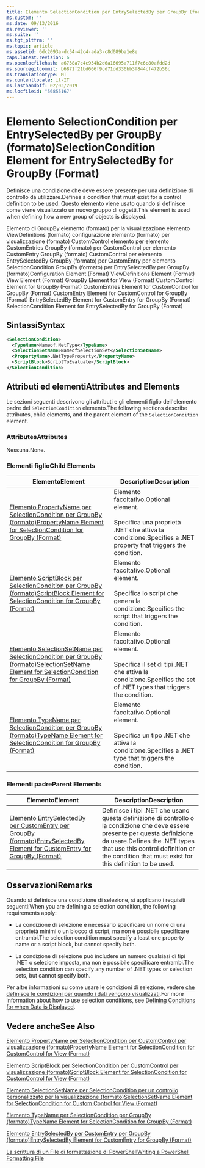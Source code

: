 ```yaml
---
title: Elemento SelectionCondition per EntrySelectedBy per GroupBy (formato) | Microsoft Docs
ms.custom: ''
ms.date: 09/13/2016
ms.reviewer: ''
ms.suite: ''
ms.tgt_pltfrm: ''
ms.topic: article
ms.assetid: 6dc2093a-dc54-42c4-ada3-c8d089ba1e8e
caps.latest.revision: 6
ms.openlocfilehash: a6738a7c4c934b2d6a16695a711f7c6c80afdd2d
ms.sourcegitcommit: b6871f21bd666f9cd71dd336bb3f844cf472b56c
ms.translationtype: MT
ms.contentlocale: it-IT
ms.lasthandoff: 02/03/2019
ms.locfileid: "56855167"
---
```

# <a name="selectioncondition-element-for-entryselectedby-for-groupby-format"></a><span data-ttu-id="43a2c-102">Elemento SelectionCondition per EntrySelectedBy per GroupBy (formato)</span><span class="sxs-lookup"><span data-stu-id="43a2c-102">SelectionCondition Element for EntrySelectedBy for GroupBy (Format)</span></span>

<span data-ttu-id="43a2c-103">Definisce una condizione che deve essere presente per una definizione di controllo da utilizzare.</span><span class="sxs-lookup"><span data-stu-id="43a2c-103">Defines a condition that must exist for a control definition to be used.</span></span> <span data-ttu-id="43a2c-104">Questo elemento viene usato quando si definisce come viene visualizzato un nuovo gruppo di oggetti.</span><span class="sxs-lookup"><span data-stu-id="43a2c-104">This element is used when defining how a new group of objects is displayed.</span></span>

<span data-ttu-id="43a2c-105">Elemento di GroupBy elemento (formato) per la visualizzazione elemento ViewDefinitions (formato) configurazione elemento (formato) per visualizzazione (formato) CustomControl elemento per elemento CustomEntries GroupBy (formato) per CustomControl per elemento CustomEntry GroupBy (formato) CustomControl per elemento EntrySelectedBy GroupBy (formato) per CustomEntry per elemento SelectionCondition GroupBy (formato) per EntrySelectedBy per GroupBy (formato)</span><span class="sxs-lookup"><span data-stu-id="43a2c-105">Configuration Element (Format) ViewDefinitions Element (Format) View Element (Format) GroupBy Element for View (Format) CustomControl Element for GroupBy (Format) CustomEntries Element for CustomControl for GroupBy (Format) CustomEntry Element for CustomControl for GroupBy (Format) EntrySelectedBy Element for CustomEntry for GroupBy (Format) SelectionCondition Element for EntrySelectedBy for GroupBy (Format)</span></span>

## <a name="syntax"></a><span data-ttu-id="43a2c-106">Sintassi</span><span class="sxs-lookup"><span data-stu-id="43a2c-106">Syntax</span></span>

```xml
<SelectionCondition>
  <TypeName>Nameof.NetType</TypeName>
  <SelectionSetName>NameofSelectionSet</SelectionSetName>
  <PropertyName>.NetTypeProperty</PropertyName>
  <ScriptBlock>ScriptToEvaluate</ScriptBlock>
</SelectionCondition>
```

## <a name="attributes-and-elements"></a><span data-ttu-id="43a2c-107">Attributi ed elementi</span><span class="sxs-lookup"><span data-stu-id="43a2c-107">Attributes and Elements</span></span>

<span data-ttu-id="43a2c-108">Le sezioni seguenti descrivono gli attributi e gli elementi figlio dell'elemento padre del `SelectionCondition` elemento.</span><span class="sxs-lookup"><span data-stu-id="43a2c-108">The following sections describe attributes, child elements, and the parent element of the `SelectionCondition` element.</span></span>

### <a name="attributes"></a><span data-ttu-id="43a2c-109">Attributes</span><span class="sxs-lookup"><span data-stu-id="43a2c-109">Attributes</span></span>

<span data-ttu-id="43a2c-110">Nessuna.</span><span class="sxs-lookup"><span data-stu-id="43a2c-110">None.</span></span>

### <a name="child-elements"></a><span data-ttu-id="43a2c-111">Elementi figlio</span><span class="sxs-lookup"><span data-stu-id="43a2c-111">Child Elements</span></span>

|<span data-ttu-id="43a2c-112">Elemento</span><span class="sxs-lookup"><span data-stu-id="43a2c-112">Element</span></span>|<span data-ttu-id="43a2c-113">Description</span><span class="sxs-lookup"><span data-stu-id="43a2c-113">Description</span></span>|
|-------------|-----------------|
|[<span data-ttu-id="43a2c-114">Elemento PropertyName per SelectionCondition per GroupBy (formato)</span><span class="sxs-lookup"><span data-stu-id="43a2c-114">PropertyName Element for SelectionCondition for GroupBy (Format)</span></span>](./propertyname-element-for-selectioncondition-for-groupby-format.md)|<span data-ttu-id="43a2c-115">Elemento facoltativo.</span><span class="sxs-lookup"><span data-stu-id="43a2c-115">Optional element.</span></span><br /><br /> <span data-ttu-id="43a2c-116">Specifica una proprietà .NET che attiva la condizione.</span><span class="sxs-lookup"><span data-stu-id="43a2c-116">Specifies a .NET property that triggers the condition.</span></span>|
|[<span data-ttu-id="43a2c-117">Elemento ScriptBlock per SelectionCondition per GroupBy (formato)</span><span class="sxs-lookup"><span data-stu-id="43a2c-117">ScriptBlock Element for SelectionCondition for GroupBy (Format)</span></span>](./scriptblock-element-for-selectioncondition-for-entryselectedby-for-groupby-format.md)|<span data-ttu-id="43a2c-118">Elemento facoltativo.</span><span class="sxs-lookup"><span data-stu-id="43a2c-118">Optional element.</span></span><br /><br /> <span data-ttu-id="43a2c-119">Specifica lo script che genera la condizione.</span><span class="sxs-lookup"><span data-stu-id="43a2c-119">Specifies the script that triggers the condition.</span></span>|
|[<span data-ttu-id="43a2c-120">Elemento SelectionSetName per SelectionCondition per GroupBy (formato)</span><span class="sxs-lookup"><span data-stu-id="43a2c-120">SelectionSetName Element for SelectionCondition for GroupBy (Format)</span></span>](./selectionsetname-element-for-selectioncondition-for-groupby-format.md)|<span data-ttu-id="43a2c-121">Elemento facoltativo.</span><span class="sxs-lookup"><span data-stu-id="43a2c-121">Optional element.</span></span><br /><br /> <span data-ttu-id="43a2c-122">Specifica il set di tipi .NET che attiva la condizione.</span><span class="sxs-lookup"><span data-stu-id="43a2c-122">Specifies the set of .NET types that triggers the condition.</span></span>|
|[<span data-ttu-id="43a2c-123">Elemento TypeName per SelectionCondition per GroupBy (formato)</span><span class="sxs-lookup"><span data-stu-id="43a2c-123">TypeName Element for SelectionCondition for GroupBy  (Format)</span></span>](./typename-element-for-selectioncondition-for-groupby-format.md)|<span data-ttu-id="43a2c-124">Elemento facoltativo.</span><span class="sxs-lookup"><span data-stu-id="43a2c-124">Optional element.</span></span><br /><br /> <span data-ttu-id="43a2c-125">Specifica un tipo .NET che attiva la condizione.</span><span class="sxs-lookup"><span data-stu-id="43a2c-125">Specifies a .NET type that triggers the condition.</span></span>|

### <a name="parent-elements"></a><span data-ttu-id="43a2c-126">Elementi padre</span><span class="sxs-lookup"><span data-stu-id="43a2c-126">Parent Elements</span></span>

|<span data-ttu-id="43a2c-127">Elemento</span><span class="sxs-lookup"><span data-stu-id="43a2c-127">Element</span></span>|<span data-ttu-id="43a2c-128">Description</span><span class="sxs-lookup"><span data-stu-id="43a2c-128">Description</span></span>|
|-------------|-----------------|
|[<span data-ttu-id="43a2c-129">Elemento EntrySelectedBy per CustomEntry per GroupBy (formato)</span><span class="sxs-lookup"><span data-stu-id="43a2c-129">EntrySelectedBy Element for CustomEntry for GroupBy (Format)</span></span>](./entryselectedby-element-for-customentry-for-groupby-format.md)|<span data-ttu-id="43a2c-130">Definisce i tipi .NET che usano questa definizione di controllo o la condizione che deve essere presente per questa definizione da usare.</span><span class="sxs-lookup"><span data-stu-id="43a2c-130">Defines the .NET types that use this control definition or the condition that must exist for this definition to be used.</span></span>|

## <a name="remarks"></a><span data-ttu-id="43a2c-131">Osservazioni</span><span class="sxs-lookup"><span data-stu-id="43a2c-131">Remarks</span></span>

<span data-ttu-id="43a2c-132">Quando si definisce una condizione di selezione, si applicano i requisiti seguenti:</span><span class="sxs-lookup"><span data-stu-id="43a2c-132">When you are defining a selection condition, the following requirements apply:</span></span>

- <span data-ttu-id="43a2c-133">La condizione di selezione è necessario specificare un nome di una proprietà minimi o un blocco di script, ma non è possibile specificare entrambi.</span><span class="sxs-lookup"><span data-stu-id="43a2c-133">The selection condition must specify a least one property name or a script block, but cannot specify both.</span></span>

- <span data-ttu-id="43a2c-134">La condizione di selezione può includere un numero qualsiasi di tipi .NET o selezione imposta, ma non è possibile specificare entrambi.</span><span class="sxs-lookup"><span data-stu-id="43a2c-134">The selection condition can specify any number of .NET types or selection sets, but cannot specify both.</span></span>

<span data-ttu-id="43a2c-135">Per altre informazioni su come usare le condizioni di selezione, vedere [che definisce le condizioni per quando i dati vengono visualizzati](./defining-conditions-for-displaying-data.md).</span><span class="sxs-lookup"><span data-stu-id="43a2c-135">For more information about how to use selection conditions, see [Defining Conditions for when Data is Displayed](./defining-conditions-for-displaying-data.md).</span></span>

## <a name="see-also"></a><span data-ttu-id="43a2c-136">Vedere anche</span><span class="sxs-lookup"><span data-stu-id="43a2c-136">See Also</span></span>

[<span data-ttu-id="43a2c-137">Elemento PropertyName per SelectionCondition per CustomControl per visualizzazione (formato)</span><span class="sxs-lookup"><span data-stu-id="43a2c-137">PropertyName Element for SelectionCondition for CustomControl for View (Format)</span></span>](./propertyname-element-for-selectioncondition-for-customcontrol-for-view-format.md)

[<span data-ttu-id="43a2c-138">Elemento ScriptBlock per SelectionCondition per CustomControl per visualizzazione (formato)</span><span class="sxs-lookup"><span data-stu-id="43a2c-138">ScriptBlock Element for SelectionCondition for CustomControl for View (Format)</span></span>](./scriptblock-element-for-selectioncondition-for-customcontrol-for-view-format.md)

[<span data-ttu-id="43a2c-139">Elemento SelectionSetName per SelectionCondition per un controllo personalizzato per la visualizzazione (formato)</span><span class="sxs-lookup"><span data-stu-id="43a2c-139">SelectionSetName Element for SelectionCondition for Custom Control for View (Format)</span></span>](./selectionsetname-element-for-selectioncondition-for-customcontrol-for-view-format.md)

[<span data-ttu-id="43a2c-140">Elemento TypeName per SelectionCondition per GroupBy (formato)</span><span class="sxs-lookup"><span data-stu-id="43a2c-140">TypeName Element for SelectionCondition for GroupBy  (Format)</span></span>](./typename-element-for-selectioncondition-for-groupby-format.md)

[<span data-ttu-id="43a2c-141">Elemento EntrySelectedBy per CustomEntry per GroupBy (formato)</span><span class="sxs-lookup"><span data-stu-id="43a2c-141">EntrySelectedBy Element for CustomEntry for GroupBy (Format)</span></span>](./entryselectedby-element-for-customentry-for-groupby-format.md)

[<span data-ttu-id="43a2c-142">La scrittura di un File di formattazione di PowerShell</span><span class="sxs-lookup"><span data-stu-id="43a2c-142">Writing a PowerShell Formatting File</span></span>](./writing-a-powershell-formatting-file.md)
